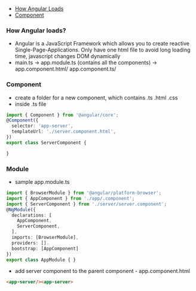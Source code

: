 * <a href="#howload">How Angular Loads</a>
* <a href="#component">Component</a>


### How Angular loads?<a name="howload"></a>
* Angular is a JavaScript Framework which allows you to create reactive Single-Page-Applications. Only have one html file to avoid long loading time, javascript changes DOM dynamically 
* main.ts -> app.module.ts (contains all the components) -> app.component.html/ app.component.ts/

### Component<a name="component"></a>
* create a folder for a new component, which contains .ts .html .css
* inside .ts file
``` typescript
import { Component } from '@angular/core';
@Component({
  selector: 'app-server',
  templateUrl: './server.component.html',
})
export class ServerComponent {

}
```
### Module 
* sample app.module.ts
``` typescript
import { BrowserModule } from '@angular/platform-browser';
import { AppComponent } from './app/.component';
import { ServerComponent } from './server/server.component';
@NgModule({
  declarations: [
    AppComponent,
    ServerComponent,
  ],
  imports: [BrowserModule],
  providers: [].
  bootstrap: [AppComponent]
})
export class AppModule { }
```
* add server component to the parent component - app.component.html
``` html
<app-server/><app-server>
```
